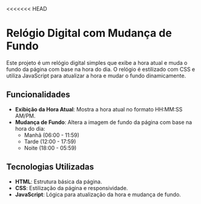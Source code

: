 <<<<<<< HEAD
# Relógio Digital com Mudança de Fundo

Este projeto é um relógio digital simples que exibe a hora atual e muda o fundo da página com base na hora do dia. O relógio é estilizado com CSS e utiliza JavaScript para atualizar a hora e mudar o fundo dinamicamente.

## Funcionalidades

- **Exibição da Hora Atual**: Mostra a hora atual no formato HH:MM:SS AM/PM.
- **Mudança de Fundo**: Altera a imagem de fundo da página com base na hora do dia:
  - Manhã (06:00 - 11:59)
  - Tarde (12:00 - 17:59)
  - Noite (18:00 - 05:59)

## Tecnologias Utilizadas

- **HTML**: Estrutura básica da página.
- **CSS**: Estilização da página e responsividade.
- **JavaScript**: Lógica para atualização da hora e mudança de fundo.
  
